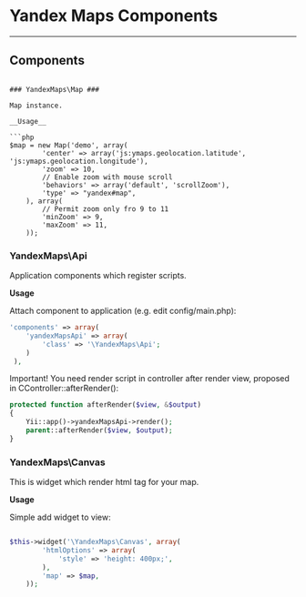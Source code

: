 # Yandex Maps Components #

* * *

## Components ##
```

### YandexMaps\Map ###

Map instance.

__Usage__

```php
$map = new Map('demo', array(
		'center' => array('js:ymaps.geolocation.latitude', 'js:ymaps.geolocation.longitude'),
		'zoom' => 10,
		// Enable zoom with mouse scroll
		'behaviors' => array('default', 'scrollZoom'),
		'type' => "yandex#map",
	), array(
		// Permit zoom only fro 9 to 11
		'minZoom' => 9,
		'maxZoom' => 11,
	));
```

### YandexMaps\Api ###

Application components which register scripts.

__Usage__

Attach component to application (e.g. edit config/main.php):
```php
'components' => array(
	'yandexMapsApi' => array(
		'class' => '\YandexMaps\Api';
	)
 ),
```

Important! You need render script in controller after render view,
proposed in CController::afterRender():
```php
protected function afterRender($view, &$output)
{
	Yii::app()->yandexMapsApi->render();
	parent::afterRender($view, $output);
}
```

### YandexMaps\Canvas ###

This is widget which render html tag for your map.

__Usage__

Simple add widget to view:
```php

$this->widget('\YandexMaps\Canvas', array(
		'htmlOptions' => array(
			'style' => 'height: 400px;',
		),
		'map' => $map,
	));
```